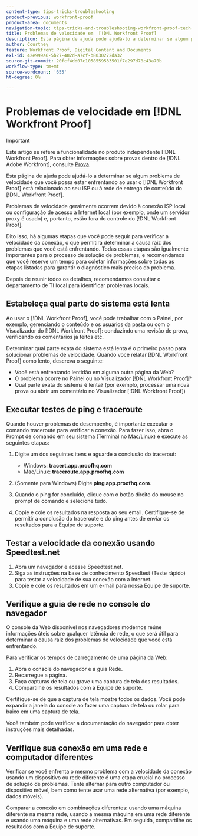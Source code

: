 ```yaml
---
content-type: tips-tricks-troubleshooting
product-previous: workfront-proof
product-area: documents
navigation-topic: tips-tricks-and-troubleshooting-workfront-proof-tech-corner
title: Problemas de velocidade em  [!DNL Workfront Proof]
description: Esta página de ajuda pode ajudá-lo a determinar se algum problema de velocidade que você esteja tendo ao usar o  [!DNL Workfront Proof]  está relacionado ao seu ISP ou à rede de entrega de conteúdo do  [!DNL Workfront Proof].
author: Courtney
feature: Workfront Proof, Digital Content and Documents
exl-id: 42e999a6-5b27-482d-a7cf-b8030272da32
source-git-commit: 20fcf4dd07c1058559533501f7e297d78c43a70b
workflow-type: tm+mt
source-wordcount: '655'
ht-degree: 0%

---
```


# Problemas de velocidade em [!DNL Workfront Proof]

>[!IMPORTANT]
>
>Este artigo se refere à funcionalidade no produto independente [!DNL Workfront Proof]. Para obter informações sobre provas dentro de [!DNL Adobe Workfront], consulte [Prova](../../../review-and-approve-work/proofing/proofing.md).

Esta página de ajuda pode ajudá-lo a determinar se algum problema de velocidade que você possa estar enfrentando ao usar o [!DNL Workfront Proof] está relacionado ao seu ISP ou à rede de entrega de conteúdo do [!DNL Workfront Proof].

Problemas de velocidade geralmente ocorrem devido à conexão ISP local ou configuração de acesso à Internet local (por exemplo, onde um servidor proxy é usado) e, portanto, estão fora do controle do [!DNL Workfront Proof].

Dito isso, há algumas etapas que você pode seguir para verificar a velocidade da conexão, o que permitirá determinar a causa raiz dos problemas que você está enfrentando. Todas essas etapas são igualmente importantes para o processo de solução de problemas, e recomendamos que você reserve um tempo para coletar informações sobre todas as etapas listadas para garantir o diagnóstico mais preciso do problema.

Depois de reunir todos os detalhes, recomendamos consultar o departamento de TI local para identificar problemas locais.

## Estabeleça qual parte do sistema está lenta

Ao usar o [!DNL Workfront Proof], você pode trabalhar com o Painel, por exemplo, gerenciando o conteúdo e os usuários da pasta ou com o Visualizador do [!DNL Workfront Proof]: conduzindo uma revisão de prova, verificando os comentários já feitos etc.

Determinar qual parte exata do sistema está lenta é o primeiro passo para solucionar problemas de velocidade. Quando você relatar [!DNL Workfront Proof] como lento, descreva o seguinte:

* Você está enfrentando lentidão em alguma outra página da Web?
* O problema ocorre no Painel ou no Visualizador [!DNL Workfront Proof]?
* Qual parte exata do sistema é lenta? (por exemplo, processar uma nova prova ou abrir um comentário no Visualizador [!DNL Workfront Proof])

## Executar testes de ping e traceroute

Quando houver problemas de desempenho, é importante executar o comando traceroute para verificar a conexão. Para fazer isso, abra o Prompt de comando em seu sistema (Terminal no Mac/Linux) e execute as seguintes etapas:

1. Digite um dos seguintes itens e aguarde a conclusão do tracerout:

   * Windows: **tracert.app.proofhq.com**
   * Mac/Linux: **traceroute.app.proofhq.com**

1. (Somente para Windows) Digite **ping app.proofhq.com**.
1. Quando o ping for concluído, clique com o botão direito do mouse no prompt de comando e selecione tudo.
1. Copie e cole os resultados na resposta ao seu email.
Certifique-se de permitir a conclusão do traceroute e do ping antes de enviar os resultados para a Equipe de suporte.

## Testar a velocidade da conexão usando Speedtest.net

1. Abra um navegador e acesse Speedtest.net.
1. Siga as instruções na base de conhecimento Speedtest (Teste rápido) para testar a velocidade de sua conexão com a Internet.
1. Copie e cole os resultados em um e-mail para nossa Equipe de suporte.

## Verifique a guia de rede no console do navegador

O console da Web disponível nos navegadores modernos reúne informações úteis sobre qualquer latência de rede, o que será útil para determinar a causa raiz dos problemas de velocidade que você está enfrentando.

Para verificar os tempos de carregamento de uma página da Web:

1. Abra o console do navegador e a guia Rede.
1. Recarregue a página.
1. Faça capturas de tela ou grave uma captura de tela dos resultados.
1. Compartilhe os resultados com a Equipe de suporte.

Certifique-se de que a captura de tela mostre todos os dados. Você pode expandir a janela do console ao fazer uma captura de tela ou rolar para baixo em uma captura de tela.

Você também pode verificar a documentação do navegador para obter instruções mais detalhadas.

## Verifique sua conexão em uma rede e computador diferentes

Verificar se você enfrenta o mesmo problema com a velocidade da conexão usando um dispositivo ou rede diferente é uma etapa crucial no processo de solução de problemas. Tente alternar para outro computador ou dispositivo móvel, bem como tente usar uma rede alternativa (por exemplo, dados móveis).

Comparar a conexão em combinações diferentes: usando uma máquina diferente na mesma rede, usando a mesma máquina em uma rede diferente e usando uma máquina e uma rede alternativas. Em seguida, compartilhe os resultados com a Equipe de suporte.
